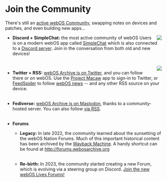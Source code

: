 # Join the Community
There's still an <a href="https://appcatalog.webosarchive.org/WebService/reports/" target="_blank">active webOS Community</a>, swapping notes on devices and patches, and even building new apps...

<img src="../images/discord.png" align="right" style="padding-left: 8px">

* **Discord + SimpleChat:** the most active community of webOS Users is on a modern webOS app called <a href="https://appcatalog.webosarchive.org/app/webOSSimpleChat" target="_blank">SimpleChat</a> which is also connected to a <a href="http://www.webosarchive.org/discord" target="_blank">Discord server</a>. Join in the conversation from both old and new devices!<br>
 <br>
<img src="../images/twitter.png" align="right" style="padding-left: 8px">
 
* **Twitter + RSS:** <a href="https://www.twitter.com/webOSArchive" target="_blank">webOS Archive is on Twitter</a>, and you can follow there or on webOS. Use the <a href="https://preware.pivotce.com/package/net.minego.phnx" target="_blank">Project Macaw</a> app to sign-in to Twitter, or <a href="https://appcatalog.webosarchive.org/app/feedspider" target="_blank">FeedSpider</a> to follow <a href="http://www.webosarchive.org/news.php" target="_top">webOS news</a> -- and any other RSS source on your device.
<br>&nbsp;<br>
 
* **Fediverse:** <a href="https://palm.weboslives.eu/users/webosarchive" target="_blank">webOS Archive is on Mastodon</a>, thanks to a community-hosted server. You can also follow <a href="https://palm.weboslives.eu/users/webosarchive.rss" target="_blank">via RSS</a>.
<br>&nbsp;<br>

* **Forums** 

    - **Legacy:** In late 2022, the community learned about the sunsetting of the webOS Nation Forums. Much of this important historical content has been archived by the <a href="http://web.archive.org/web/20221227181510/https://forums.webosnation.com/" target="_blank">Wayback Machine</a>. A handy shortcut can be found at <a href="http://forums.webosarchive.org" target="_blank">http://forums.webosarchive.org</a><br/>&nbsp;<br/>

    - **Re-birth:** In 2023, the community started creating a new Forum, which is evolving via a steering group on Discord. <a href="https://forums.weboslives.eu/" target="_blank">Join the new webOS Lives Forums!</a>